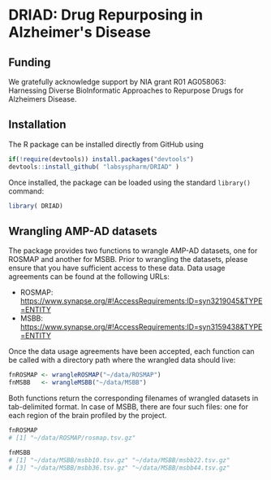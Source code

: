 # DRIAD: Drug Repurposing in Alzheimer's Disease

## Funding
We gratefully acknowledge support by NIA grant R01 AG058063: Harnessing Diverse BioInformatic Approaches to Repurpose Drugs for Alzheimers Disease.

## Installation

The R package can be installed directly from GitHub using

``` r
if(!require(devtools)) install.packages("devtools")
devtools::install_github( "labsyspharm/DRIAD" )
```

Once installed, the package can be loaded using the standard `library()` command:
``` r
library( DRIAD)
```

## Wrangling AMP-AD datasets

The package provides two functions to wrangle AMP-AD datasets, one for ROSMAP and another for MSBB. Prior to wrangling the datasets, please ensure that you have sufficient access to these data. Data usage agreements can be found at the following URLs:

* ROSMAP: https://www.synapse.org/#!AccessRequirements:ID=syn3219045&TYPE=ENTITY
* MSBB: https://www.synapse.org/#!AccessRequirements:ID=syn3159438&TYPE=ENTITY

Once the data usage agreements have been accepted, each function can be called with a directory path where the wrangled data should live:

``` r
fnROSMAP <- wrangleROSMAP("~/data/ROSMAP")
fnMSBB   <- wrangleMSBB("~/data/MSBB")
```

Both functions return the corresponding filenames of wrangled datasets in tab-delimited format. In case of MSBB, there are four such files: one for each region of the brain profiled by the project.

``` r
fnROSMAP
# [1] "~/data/ROSMAP/rosmap.tsv.gz"

fnMSBB
# [1] "~/data/MSBB/msbb10.tsv.gz" "~/data/MSBB/msbb22.tsv.gz"
# [3] "~/data/MSBB/msbb36.tsv.gz" "~/data/MSBB/msbb44.tsv.gz"
```
